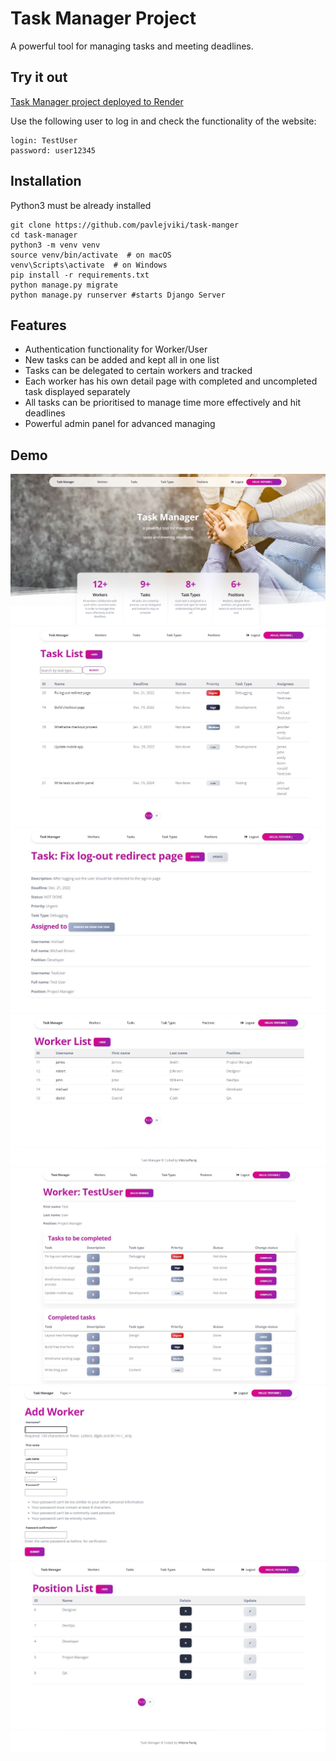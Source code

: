 # Task Manager Project

A powerful tool for managing tasks and meeting deadlines.

## Try it out

[Task Manager project deployed to Render](https://task-manager-1efo.onrender.com/)

Use the following user to log in and check the functionality of the website: 

```shell
login: TestUser
password: user12345
```

## Installation 

Python3 must be already installed

```shell
git clone https://github.com/pavlejviki/task-manger
cd task-manager
python3 -m venv venv
source venv/bin/activate  # on macOS
venv\Scripts\activate  # on Windows 
pip install -r requirements.txt
python manage.py migrate
python manage.py runserver #starts Django Server
```

## Features

* Authentication functionality for Worker/User
* New tasks can be added and kept all in one list 
* Tasks can be delegated to certain workers and tracked
* Each worker has his own detail page with completed and uncompleted task displayed separately
* All tasks can be prioritised to manage time more effectively and  hit deadlines
* Powerful admin panel for advanced managing

## Demo

![Website Interface](apps/static/assets/img/demo/home_page.jpg)
![Website Interface](apps/static/assets/img/demo/task_list.jpg)
![Website Interface](apps/static/assets/img/demo/task_detail.jpg)
![Website Interface](apps/static/assets/img/demo/worker_list.jpg)
![Website Interface](apps/static/assets/img/demo/user_page.jpg)
![Website Interface](apps/static/assets/img/demo/new_worker.jpg)
![Website Interface](apps/static/assets/img/demo/position_list.jpg)